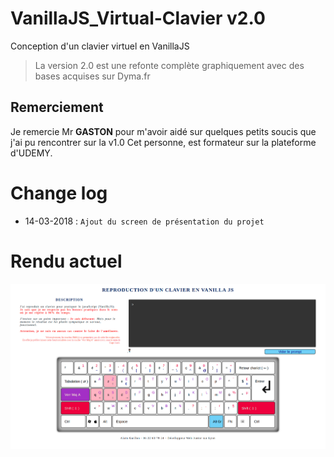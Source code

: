 # VanillaJS_Virtual-Clavier v2.0
Conception d'un clavier virtuel en VanillaJS

>La version 2.0 est une refonte complète graphiquement avec des bases acquises sur Dyma.fr

## Remerciement
Je remercie Mr **GASTON** pour m'avoir aidé sur quelques petits soucis que j'ai pu rencontrer sur la v1.0
Cet personne, est formateur sur la plateforme d'UDEMY.

# Change log
- 14-03-2018 : `Ajout du screen de présentation du projet`

# Rendu actuel

<img src="https://github.com/Zyrass/VanillaJS_Virtual-Clavier/blob/master/clavier_v2.png?raw=true" alt="rendu final" />
